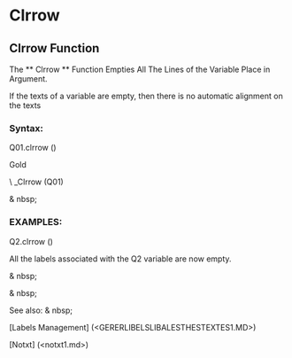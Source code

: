 # Clrrow

## Clrrow Function

The ** Clrrow ** Function Empties All The Lines of the Variable Place in Argument.

If the texts of a variable are empty, then there is no automatic alignment on the texts

### Syntax:

Q01.clrrow ()

Gold

\ _Clrrow (Q01)

& nbsp;

### EXAMPLES:

Q2.clrrow ()

All the labels associated with the Q2 variable are now empty.

& nbsp;

& nbsp;

See also: & nbsp;

[Labels Management] (<GERERLIBELSLIBALESTHESTEXTES1.MD>)

[Notxt] (<notxt1.md>)